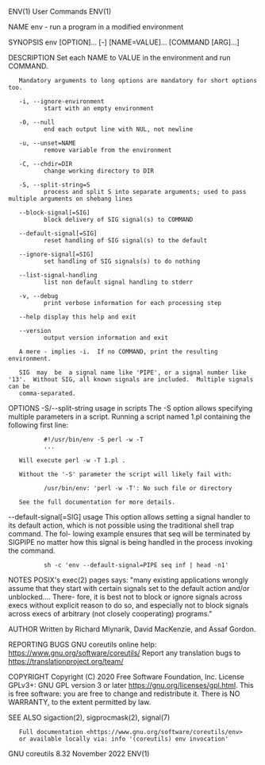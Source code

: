 ENV(1)                                                              User Commands                                                             ENV(1)

NAME
       env - run a program in a modified environment

SYNOPSIS
       env [OPTION]... [-] [NAME=VALUE]... [COMMAND [ARG]...]

DESCRIPTION
       Set each NAME to VALUE in the environment and run COMMAND.

       Mandatory arguments to long options are mandatory for short options too.

       -i, --ignore-environment
              start with an empty environment

       -0, --null
              end each output line with NUL, not newline

       -u, --unset=NAME
              remove variable from the environment

       -C, --chdir=DIR
              change working directory to DIR

       -S, --split-string=S
              process and split S into separate arguments; used to pass multiple arguments on shebang lines

       --block-signal[=SIG]
              block delivery of SIG signal(s) to COMMAND

       --default-signal[=SIG]
              reset handling of SIG signal(s) to the default

       --ignore-signal[=SIG]
              set handling of SIG signals(s) to do nothing

       --list-signal-handling
              list non default signal handling to stderr

       -v, --debug
              print verbose information for each processing step

       --help display this help and exit

       --version
              output version information and exit

       A mere - implies -i.  If no COMMAND, print the resulting environment.

       SIG  may  be  a signal name like 'PIPE', or a signal number like '13'.  Without SIG, all known signals are included.  Multiple signals can be
       comma-separated.

OPTIONS
   -S/--split-string usage in scripts
       The -S option allows specifying multiple parameters in a script.  Running a script named 1.pl containing the following first line:

              #!/usr/bin/env -S perl -w -T
              ...

       Will execute perl -w -T 1.pl .

       Without the '-S' parameter the script will likely fail with:

              /usr/bin/env: 'perl -w -T': No such file or directory

       See the full documentation for more details.

   --default-signal[=SIG] usage
       This option allows setting a signal handler to its default action, which is not possible using the traditional shell trap command.  The  fol-
       lowing example ensures that seq will be terminated by SIGPIPE no matter how this signal is being handled in the process invoking the command.

              sh -c 'env --default-signal=PIPE seq inf | head -n1'

NOTES
       POSIX's exec(2) pages says:
              "many  existing applications wrongly assume that they start with certain signals set to the default action and/or unblocked.... There-
              fore, it is best not to block or ignore signals across execs without explicit reason to do so, and especially  not  to  block  signals
              across execs of arbitrary (not closely cooperating) programs."

AUTHOR
       Written by Richard Mlynarik, David MacKenzie, and Assaf Gordon.

REPORTING BUGS
       GNU coreutils online help: <https://www.gnu.org/software/coreutils/>
       Report any translation bugs to <https://translationproject.org/team/>

COPYRIGHT
       Copyright (C) 2020 Free Software Foundation, Inc.  License GPLv3+: GNU GPL version 3 or later <https://gnu.org/licenses/gpl.html>.
       This is free software: you are free to change and redistribute it.  There is NO WARRANTY, to the extent permitted by law.

SEE ALSO
       sigaction(2), sigprocmask(2), signal(7)

       Full documentation <https://www.gnu.org/software/coreutils/env>
       or available locally via: info '(coreutils) env invocation'

GNU coreutils 8.32                                                  November 2022                                                             ENV(1)

